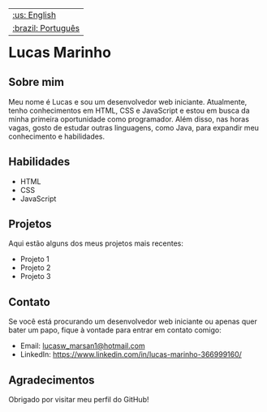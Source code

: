 <table align="right">
 <tr><td><a href="https://github.com/LucasW97/LucasW97/blob/main/readme-en.md">:us: English</a></td></tr>
 <tr><td><a href="https://github.com/LucasW97/LucasW97/blob/main/readme.md">:brazil: Português</a></td></tr>
</table>


# Lucas Marinho
## Sobre mim

Meu nome é Lucas e sou um desenvolvedor web iniciante. Atualmente, tenho conhecimentos em HTML, CSS e JavaScript e estou em busca da minha primeira oportunidade como programador. Além disso, nas horas vagas, gosto de estudar outras linguagens, como Java, para expandir meu conhecimento e habilidades.

## Habilidades
* HTML
* CSS
* JavaScript

## Projetos
Aqui estão alguns dos meus projetos mais recentes:

* Projeto 1
* Projeto 2
* Projeto 3


## Contato

Se você está procurando um desenvolvedor web iniciante ou apenas quer bater um papo, fique à vontade para entrar em contato comigo:

* Email: lucasw_marsan1@hotmail.com
* LinkedIn: https://www.linkedin.com/in/lucas-marinho-366999160/
## Agradecimentos

Obrigado por visitar meu perfil do GitHub!
